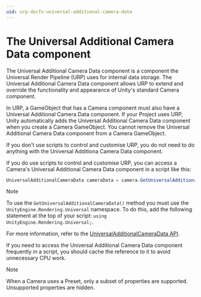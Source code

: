 ```yaml
---
uid: urp-docfx-universal-additional-camera-data
---
```

# The Universal Additional Camera Data component

The Universal Additional Camera Data component is a component the Universal Render Pipeline (URP) uses for internal data storage. The Universal Additional Camera Data component allows URP to extend and override the functionality and appearance of Unity's standard Camera component.

In URP, a GameObject that has a Camera component must also have a Universal Additional Camera Data component. If your Project uses URP, Unity automatically adds the Universal Additional Camera Data component when you create a Camera GameObject. You cannot remove the Universal Additional Camera Data component from a Camera GameObject.

If you don't use scripts to control and customise URP, you do not need to do anything with the Universal Additiona Camera Data component.

If you do use scripts to control and customise URP, you can access a Camera's Universal Additional Camera Data component in a script like this:

```c#
UniversalAdditionalCameraData cameraData = camera.GetUniversalAdditionalCameraData();
```

> [!NOTE]
> To use the `GetUniversalAdditionalCameraData()` method you must use the `UnityEngine.Rendering.Universal` namespace. To do this, add the following statement at the top of your script: `using UnityEngine.Rendering.Universal;`.

For more information, refer to the [UniversalAdditionalCameraData API](xref:UnityEngine.Rendering.Universal.UniversalAdditionalCameraData).

If you need to access the Universal Additional Camera Data component frequently in a script, you should cache the reference to it to avoid unnecessary CPU work.

> [!NOTE]
> When a Camera uses a Preset, only a subset of properties are supported. Unsupported properties are hidden.
